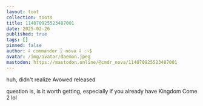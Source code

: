 ```yaml
---
layout: toot
collection: toots
title: 114070925523487001
date: 2025-02-26
published: true
tags: []
pinned: false
author: ⸸ commander ░ nova ⸸ :~$
avatar: /img/avatar/daemon.jpeg
mastodon: https://mastodon.online/@cmdr_nova/114070925523487001
---
```


huh, didn't realize Avowed released

question is, is it worth getting, especially if you already have Kingdom Come 2 lol
